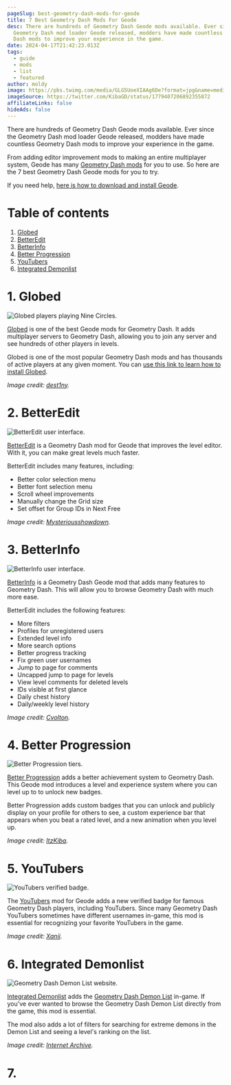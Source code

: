 ```yaml
---
pageSlug: best-geometry-dash-mods-for-geode
title: 7 Best Geometry Dash Mods For Geode
desc: There are hundreds of Geometry Dash Geode mods available. Ever since the
  Geometry Dash mod loader Geode released, modders have made countless Geometry
  Dash mods to improve your experience in the game.
date: 2024-04-17T21:42:23.013Z
tags:
  - guide
  - mods
  - list
  - featured
author: moldy
image: https://pbs.twimg.com/media/GLG5UoeXIAAg6De?format=jpg&name=medium
imageSource: https://twitter.com/KibaGD/status/1779407206892355872
affiliateLinks: false
hideAds: false
---
```

There are hundreds of Geometry Dash Geode mods available. Ever since the Geometry Dash mod loader Geode released, modders have made countless Geometry Dash mods to improve your experience in the game.

From adding editor improvement mods to making an entire multiplayer system, Geode has many [Geometry Dash mods](/categories/mods/) for you to use. So here are the 7 best Geometry Dash Geode mods for you to try.

If you need help, [here is how to download and install Geode](/posts/geometry-dash-geode-how-to-download-and-install/).

# Table of contents

1. [Globed](#1.-globed)
2. [BetterEdit](#2.-betteredit)
3. [BetterInfo](#3.-betterinfo)
4. [Better Progression](#4.-better-progression)
5. [YouTubers](#5.-youtubers)
6. [Integrated Demonlist](#6.-integrated-demonlist)

# 1. Globed

![Globed players playing Nine Circles.](https://i.ytimg.com/vi/mLvaB2d_z8A/maxresdefault.jpg)

[Globed](https://geode-sdk.org/mods/dankmeme.globed2/) is one of the best Geode mods for Geometry Dash. It adds multiplayer servers to Geometry Dash, allowing you to join any server and see hundreds of other players in levels.

Globed is one of the most popular Geometry Dash mods and has thousands of active players at any given moment. You can [use this link to learn how to install Globed](/posts/geometry-dash-multiplayer-how-to-download-and-install/).

*Image credit: [dest1ny](https://youtu.be/mLvaB2d_z8A?si=XxhRQEj88YUX_PC7).*

# 2. BetterEdit

![BetterEdit user interface.](https://preview.redd.it/36x7zpl9mrab1.jpg?vthumb=1&s=54f161a31d145afddf4ba559326b2c88b4257d24)

[BetterEdit](https://geode-sdk.org/mods/hjfod.betteredit/) is a Geometry Dash mod for Geode that improves the level editor. With it, you can make great levels much faster.

BetterEdit includes many features, including:

- Better color selection menu
- Better font selection menu
- Scroll wheel improvements
- Manually change the Grid size
- Set offset for Group IDs in Next Free


*Image credit: [Mysteriousshowdown](https://www.reddit.com/r/geometrydash/comments/14u89jz/so_i_just_installed_better_edit_but_its_breaking/).*

# 3. BetterInfo

![BetterInfo user interface.](https://i.ytimg.com/vi/pe_Jn3_wdvU/maxresdefault.jpg)

[BetterInfo](https://geode-sdk.org/mods/cvolton.betterinfo/) is a Geometry Dash Geode mod that adds many features to Geometry Dash. This will allow you to browse Geometry Dash with much more ease.

BetterEdit includes the following features:

- More filters
- Profiles for unregistered users
- Extended level info
- More search options
- Better progress tracking
- Fix green user usernames
- Jump to page for comments
- Uncapped jump to page for levels
- View level comments for deleted levels
- IDs visible at first glance
- Daily chest history
- Daily/weekly level history

*Image credit: [Cvolton](https://youtu.be/pe_Jn3_wdvU?si=VNBm4sTmGlF6Iyni).*

# 4. Better Progression

![Better Progression tiers.](https://pbs.twimg.com/media/GLG5UoeXIAAg6De?format=jpg&name=medium)

[Better Progression](https://geode-sdk.org/mods/itzkiba.better_progression/) adds a better achievement system to Geometry Dash. This Geode mod introduces a level and experience system where you can level up to to unlock new badges.

Better Progression adds custom badges that you can unlock and publicly display on your profile for others to see, a custom experience bar that appears when you beat a rated level, and a new animation when you level up.

*Image credit: [ItzKiba](https://twitter.com/KibaGD/status/1779407206892355872).*

# 5. YouTubers

![YouTubers verified badge.](https://pbs.twimg.com/media/GFe3mRxW4AAkVyP?format=jpg&name=large)

The [YouTubers](https://geode-sdk.org/mods/xanii.youtubers/) mod for Geode adds a new verified badge for famous Geometry Dash players, including YouTubers. Since many Geometry Dash YouTubers sometimes have different usernames in-game, this mod is essential for recognizing your favorite YouTubers in the game.

*Image credit: [Xanii](https://twitter.com/_Xanii_/status/1754072452286607716).*

# 6. Integrated Demonlist

![Geometry Dash Demon List website.](https://archive.org/download/www.pointercrate.comdemonlist/Geometry%20Dash%20Demonlist%20and%202%20more%20pages%20-%20Personal%20-%20Microsoft%E2%80%8B%20Edge%203_11_2022%2010_00_17%20PM.png)

[Integrated Demonlist](https://geode-sdk.org/mods/hiimjustin000.integrated_demonlist/) adds the [Geometry Dash Demon List](/categories/demonlist/) in-game. If you've ever wanted to browse the Geometry Dash Demon List directly from the game, this mod is essential.

The mod also adds a lot of filters for searching for extreme demons in the Demon List and seeing a level's ranking on the list.

*Image credit: [Internet Archive](https://archive.org/details/www.pointercrate.comdemonlist).*

# 7.